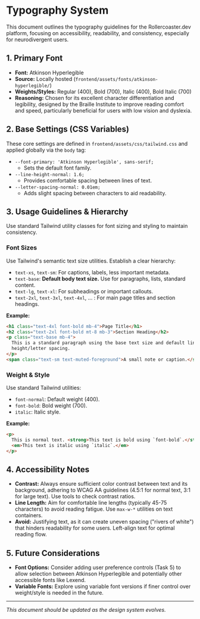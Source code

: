 # Typography System

This document outlines the typography guidelines for the Rollercoaster.dev platform, focusing on accessibility, readability, and consistency, especially for neurodivergent users.

## 1. Primary Font

- **Font:** Atkinson Hyperlegible
- **Source:** Locally hosted (`frontend/assets/fonts/atkinson-hyperlegible/`)
- **Weights/Styles:** Regular (400), Bold (700), Italic (400), Bold Italic (700)
- **Reasoning:** Chosen for its excellent character differentiation and legibility, designed by the Braille Institute to improve reading comfort and speed, particularly beneficial for users with low vision and dyslexia.

## 2. Base Settings (CSS Variables)

These core settings are defined in `frontend/assets/css/tailwind.css` and applied globally via the `body` tag:

- `--font-primary: 'Atkinson Hyperlegible', sans-serif;`
  - Sets the default font family.
- `--line-height-normal: 1.6;`
  - Provides comfortable spacing between lines of text.
- `--letter-spacing-normal: 0.01em;`
  - Adds slight spacing between characters to aid readability.

## 3. Usage Guidelines & Hierarchy

Use standard Tailwind utility classes for font sizing and styling to maintain consistency.

### Font Sizes

Use Tailwind's semantic text size utilities. Establish a clear hierarchy:

- `text-xs`, `text-sm`: For captions, labels, less important metadata.
- `text-base`: **Default body text size.** Use for paragraphs, lists, standard content.
- `text-lg`, `text-xl`: For subheadings or important callouts.
- `text-2xl`, `text-3xl`, `text-4xl`, ... : For main page titles and section headings.

**Example:**

```html
<h1 class="text-4xl font-bold mb-4">Page Title</h1>
<h2 class="text-2xl font-bold mt-8 mb-3">Section Heading</h2>
<p class="text-base mb-4">
  This is a standard paragraph using the base text size and default line
  height/letter spacing.
</p>
<span class="text-sm text-muted-foreground">A small note or caption.</span>
```

### Weight & Style

Use standard Tailwind utilities:

- `font-normal`: Default weight (400).
- `font-bold`: Bold weight (700).
- `italic`: Italic style.

**Example:**

```html
<p>
  This is normal text. <strong>This text is bold using `font-bold`.</strong>
  <em>This text is italic using `italic`.</em>
</p>
```

## 4. Accessibility Notes

- **Contrast:** Always ensure sufficient color contrast between text and its background, adhering to WCAG AA guidelines (4.5:1 for normal text, 3:1 for large text). Use tools to check contrast ratios.
- **Line Length:** Aim for comfortable line lengths (typically 45-75 characters) to avoid reading fatigue. Use `max-w-*` utilities on text containers.
- **Avoid:** Justifying text, as it can create uneven spacing ("rivers of white") that hinders readability for some users. Left-align text for optimal reading flow.

## 5. Future Considerations

- **Font Options:** Consider adding user preference controls (Task 5) to allow selection between Atkinson Hyperlegible and potentially other accessible fonts like Lexend.
- **Variable Fonts:** Explore using variable font versions if finer control over weight/style is needed in the future.

---

_This document should be updated as the design system evolves._
